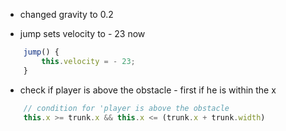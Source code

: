 * changed gravity to 0.2

* jump sets velocity to - 23 now     
```js
    jump() {
        this.velocity = - 23;
    }
```

* check if player is above the obstacle - first if he is within the x

```js
    // condition for 'player is above the obstacle
    this.x >= trunk.x && this.x <= (trunk.x + trunk.width)
```